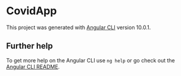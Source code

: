 # CovidApp

This project was generated with [Angular CLI](https://github.com/angular/angular-cli) version 10.0.1.

## Further help

To get more help on the Angular CLI use `ng help` or go check out the [Angular CLI README](https://github.com/angular/angular-cli/blob/master/README.md).
